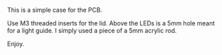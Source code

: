 
This is a simple case for the PCB.

Use M3 threaded inserts for the lid. Above the LEDs is a 5mm hole meant for a light guide. I
simply used a piece of a 5mm acrylic rod.

Enjoy.
